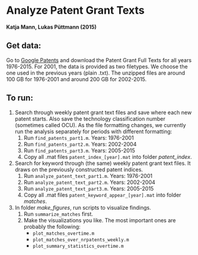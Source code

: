 Analyze Patent Grant Texts
===========================================================
**Katja Mann, Lukas Püttmann (2015)**


Get data:
---------------------------
Go to [Google Patents](http://www.google.com/googlebooks/uspto-patents.html) and download the Patent Grant Full Texts for all years 1976-2015. For 2001, the data is provided as two filetypes. We choose the one used in the previous years (plain .txt). The unzipped files are around 100 GB for 1976-2001 and around 200 GB for 2002-2015. 



To run:
---------------------------
1. Search through weekly patent grant text files and save where each new patent starts. Also save the technology classification number (sometimes called OCU). As the file formatting changes, we currently run the analysis separately for periods with different formatting:
	1. Run `find_patents_part1.m`. Years: 1976-2001
	2. Run `find_patents_part2.m`. Years: 2002-2004
	3. Run `find_patents_part3.m`. Years: 2005-2015
	4. Copy all .mat files `patent_index_[year].mat` into folder *patent_index*.
2. Search for keyword through (the same) weekly patent grant text files. It draws on the  previously constructed patent indices.
	1. Run `analyze_patent_text_part1.m`. Years: 1976-2001
	2. Run `analyze_patent_text_part2.m`. Years: 2002-2004
	3. Run `analyze_patent_text_part3.m`. Years: 2005-2015
	4. Copy all .mat files `patent_keyword_appear_[year].mat` into folder *matches*.
3. In folder *make_figures*, run scripts to visualize findings.
	1. Run `summarize_matches` first.
	2. Make the visualizations you like. The most important ones are probably the following:
		* `plot_matches_overtime.m` 
		* `plot_matches_over_nrpatents_weekly.m` 
		* `plot_summary_statistics_overtime.m` 
